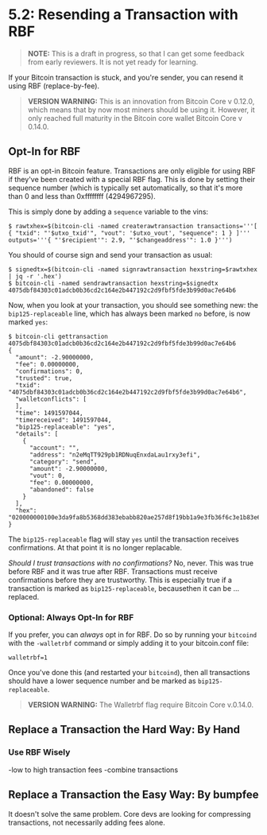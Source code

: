 # 5.2: Resending a Transaction with RBF

> **NOTE:** This is a draft in progress, so that I can get some feedback from early reviewers. It is not yet ready for learning.

If your Bitcoin transaction is stuck, and you're sender, you can resend it using RBF (replace-by-fee).

> **VERSION WARNING:** This is an innovation from Bitcoin Core v 0.12.0, which means that by now most miners should be using it. However, it only reached full maturity in the Bitcoin core wallet Bitcoin Core v 0.14.0.

## Opt-In for RBF

RBF is an opt-in Bitcoin feature. Transactions are only eligible for using RBF if they've been created with a special RBF flag. This is done by setting their sequence number (which is typically set automatically, so that it's more than 0 and less than 0xffffffff (4294967295).

This is simply done by adding a `sequence` variable to the vins:
```
$ rawtxhex=$(bitcoin-cli -named createrawtransaction transactions='''[ { "txid": "'$utxo_txid'", "vout": '$utxo_vout', "sequence": 1 } ]''' outputs='''{ "'$recipient'": 2.9, "'$changeaddress'": 1.0 }''')
```
You should of course sign and send your transaction as usual:
```
$ signedtx=$(bitcoin-cli -named signrawtransaction hexstring=$rawtxhex | jq -r '.hex')
$ bitcoin-cli -named sendrawtransaction hexstring=$signedtx
4075dbf84303c01adcb0b36cd2c164e2b447192c2d9fbf5fde3b99d0ac7e64b6
```
Now, when you look at your transaction, you should see something new: the `bip125-replaceable` line, which has always been marked `no` before, is now marked `yes`:
```
$ bitcoin-cli gettransaction 4075dbf84303c01adcb0b36cd2c164e2b447192c2d9fbf5fde3b99d0ac7e64b6
{
  "amount": -2.90000000,
  "fee": 0.00000000,
  "confirmations": 0,
  "trusted": true,
  "txid": "4075dbf84303c01adcb0b36cd2c164e2b447192c2d9fbf5fde3b99d0ac7e64b6",
  "walletconflicts": [
  ],
  "time": 1491597044,
  "timereceived": 1491597044,
  "bip125-replaceable": "yes",
  "details": [
    {
      "account": "",
      "address": "n2eMqTT929pb1RDNuqEnxdaLau1rxy3efi",
      "category": "send",
      "amount": -2.90000000,
      "vout": 0,
      "fee": 0.00000000,
      "abandoned": false
    }
  ],
  "hex": "020000000100e3da9fa8b5368dd383ebabb820ae257d8f19bb1a9e3fb36f6c3e1b83e6d0f3000000006b483045022100950af7346a5bff5546627b6e9379573cb7e56420d6187f90a8b7aab8fcad730502200c4e66b96b499fec020f9397861bda765c29ec873fc8e61f85a32c73e650173b0121031008e55d06d25bb2acdf85395fe4c2df28492325d8ffc3734a2dc372436b6a330100000002800c4911000000001976a914e7c1345fc8f87c68170b3aa798a956c2fe6a9eff88ac00e1f505000000001976a914d83b41b8f67b31310bb487b66d859a6d0a92682c88ac00000000"
}
```
The `bip125-replaceable` flag will stay `yes` until the transaction receives confirmations. At that point it is no longer replacable.

_Should I trust transactions with no confirmations?_ No, never. This was true before RBF and it was true after RBF. Transactions must receive confirmations before they are trustworthy. This is especially true if a transaction is marked as `bip125-replaceable`, becausethen it can be ... replaced.

### Optional: Always Opt-In for RBF

If you prefer, you can _always_ opt in for RBF. Do so by running your `bitcoind` with the `-walletrbf` command or simply adding it to your bitcoin.conf file:
```
walletrbf=1
```
Once you've done this (and restarted your `bitcoind`), then all transactions should have a lower sequence number and be marked as `bip125-replaceable`.

> **VERSION WARNING:** The Walletrbf flag require Bitcoin Core v.0.14.0.

## Replace a Transaction the Hard Way: By Hand

### Use RBF Wisely

-low to high transaction fees
-combine transactions

## Replace a Transaction the Easy Way: By bumpfee
It doesn't solve the same problem. Core devs are looking for compressing transactions, not necessarily adding fees alone.
